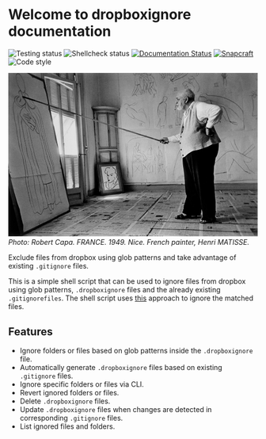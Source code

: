 # Welcome to dropboxignore documentation

![Testing status](https://github.com/sp1thas/dropboxignore/workflows/Testing/badge.svg) ![Shellcheck status](https://github.com/sp1thas/dropboxignore/workflows/Shellcheck/badge.svg) [![Documentation Status](https://readthedocs.org/projects/dropboxignore/badge/?version=latest)](https://dropboxignore.readthedocs.io/en/latest/?badge=latest) [![Snapcraft](https://snapcraft.io/dropboxignore/badge.svg)](https://snapcraft.io/dropboxignore) ![Code style](https://img.shields.io/badge/code%20style-google-%234285F4)

![main-photo](static/main.jpeg)*Photo: Robert Capa. FRANCE. 1949. Nice. French painter, Henri MATISSE.*

Exclude files from dropbox using glob patterns and take advantage of existing `.gitignore` files.

This is a simple shell script that can be used to ignore files from dropbox using glob patterns, `.dropboxignore` files and the already existing `.gitignorefiles`. The shell script uses [this](https://help.dropbox.com/files-folders/restore-delete/ignored-files) approach to ignore the matched files.

## Features

 - Ignore folders or files based on glob patterns inside the `.dropboxignore` file.
 - Automatically generate `.dropboxignore` files based on existing `.gitignore` files.
 - Ignore specific folders or files via CLI.
 - Revert ignored folders or files.
 - Delete `.dropboxignore` files.
 - Update `.dropboxignore` files when changes are detected in corresponding `.gitignore` files.
 - List ignored files and folders.
